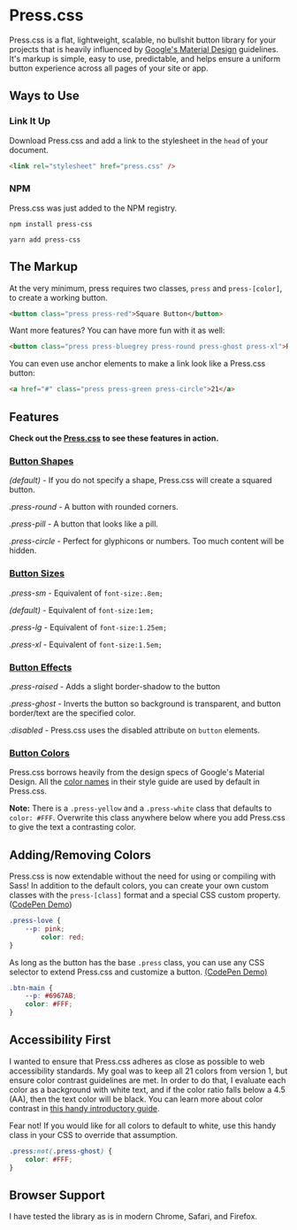 # Press.css
Press.css is a flat, lightweight, scalable, no bullshit button library for your projects that is heavily influenced by [Google's Material Design](https://www.google.com/design/) guidelines. It's markup is simple, easy to use, predictable, and helps ensure a uniform button experience across all pages of your site or app.

## Ways to Use


### Link It Up
Download Press.css and add a link to the stylesheet in the `head` of your document.

```html
<link rel="stylesheet" href="press.css" />
```

### NPM
Press.css was just added to the NPM registry.

```shell
npm install press-css
```

```shell
yarn add press-css
```

## The Markup

At the very minimum, press requires two classes, `press` and `press-[color]`, to create a working button.


```html
<button class="press press-red">Square Button</button>
```

Want more features? You can have more fun with it as well:

```html
<button class="press press-bluegrey press-round press-ghost press-xl">Round Button</button>
```

You can even use anchor elements to make a link look like a Press.css button:

```html
<a href="#" class="press press-green press-circle">21</a>
```

## Features

**Check out the [Press.css](https://press-css.io) to see these features in action.**

### [Button Shapes](https://press-css.io/#shapes)

*(default)* - If you do not specify a shape, Press.css will create a squared button.

*.press-round* - A button with rounded corners.

*.press-pill* - A button that looks like a pill.

*.press-circle* - Perfect for glyphicons or numbers. Too much content will be hidden.

### [Button Sizes](https://press-css.io/#sizes)

*.press-sm* - Equivalent of `font-size:.8em;`

*(default)* - Equivalent of `font-size:1em;`

*.press-lg* - Equivalent of `font-size:1.25em;`

*.press-xl* - Equivalent of `font-size:1.5em;`

### [Button Effects](https://press-css.io/#effects)

*.press-raised* - Adds a slight border-shadow to the button

*.press-ghost* - Inverts the button so background is transparent, and button border/text are the specified color.

*:disabled* - Press.css uses the disabled attribute on `button` elements.

### [Button Colors](https://press-css.io/#colors)

Press.css borrows heavily from the design specs of Google's Material Design. All the [color names](https://press-css.io/#colors) in their style guide are used by default in Press.css.

**Note:** There is a `.press-yellow` and a `.press-white` class that defaults to `color: #FFF`. Overwrite this class anywhere below where you add Press.css to give the text a contrasting color.

## Adding/Removing Colors

Press.css is now extendable without the need for using or compiling with Sass! In addition to the default colors, you can create your own custom classes with the `press-[class]` format and a special CSS custom property. ([CodePen Demo](https://codepen.io/codyogden/pen/pwXXQG))
```css
.press-love {
	--p: pink;
        color: red;
}
```

As long as the button has the base `.press` class, you can use any CSS selector to extend Press.css and customize a button. [(CodePen Demo)](https://codepen.io/codyogden/pen/eRqgba)
```css
.btn-main {
	--p: #6967AB;
	color: #FFF;
}
```

## Accessibility First

I wanted to ensure that Press.css adheres as close as possible to web accessibility standards. My goal was to keep all 21 colors from version 1, but ensure color contrast guidelines are met. In order to do that, I evaluate each color as a background with white text, and if the color ratio falls below a 4.5 (AA), then the text color will be black. You can learn more about color contrast in [this handy introductory guide](https://usecontrast.com/guide).

Fear not! If you would like for all colors to default to white, use this handy class in your CSS to override that assumption.
```css
.press:not(.press-ghost) {
    color: #FFF;
}
```

## Browser Support
I have tested the library as is in modern Chrome, Safari, and Firefox.
